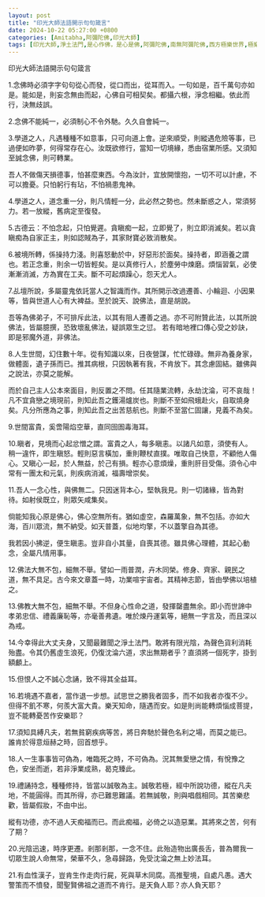 ```yaml
---
layout: post
title: "印光大師法語開示句句箴言"
date: 2024-10-22 05:27:00 +0800
categories: [Amitabha,阿彌陀佛,印光大師]
tags: [印光大師,淨土法門,是心作佛，是心是佛,阿彌陀佛,南無阿彌陀佛,西方極樂世界,極樂世界,念佛,十念法,都攝六根,老實念佛,帶業往生,信願持名,無量壽經,不可以少善根福德因緣得生彼國,凡所有相，皆是虛妄,一切有為法，如夢幻泡影,地獄門前僧道多,魔障,道高一尺，魔高一丈,謠言止於智者,佛氏門中，有求必應,因果通三世,三尸神,祿盡人亡,福報,天地有司過之神,楞嚴經,起心動念,邪師說法，如恆河沙,佛法重實質不重形式,起心動念,不間斷,蓮花,佛力加持,因果,持戒,身口意,五戒,持戒,果報,懺悔]
---
```


印光大師法語開示句句箴言        

1.念佛時必須字字句句從心而發，從口而出，從耳而入。一句如是，百千萬句亦如是。能如是，則妄念無由而起，心佛自可相契矣。都攝六根，淨念相繼。依此而行，決無歧誤。        

2.念佛不能純一，必須制心不令外馳。久久自會純一。       

3.學道之人，凡遇種種不如意事，只可向道上會。逆來順受，則縱遇危險等事，已過便如昨夢，何得常存在心。汝既欲修行，當知一切境緣，悉由宿業所感。又須知至誠念佛，則可轉業。       

吾人不做傷天損德事，怕甚麼東西。今為汝計，宜放開懷抱，一切不可以計慮，不可以擔憂。只怕躬行有玷，不怕禍患鬼神。

4.學道之人，道念重一分，則凡情輕一分，此必然之勢也。然未斷惑之人，常須努力。若一放縱，舊病定至復發。        

5.古德云：不怕念起，只怕覺遲。貪瞋痴一起，立即覺了，則立即消滅矣。若以貪瞋痴為自家正主，則如認賊為子，其家財寶必致消散矣。      

6.被境所轉，係操持力淺。則喜怒動於中，好惡形於面矣。操持者，即涵養之謂也。若正念重，則余一切皆輕矣。是以真修行人，於塵勞中煉磨。煩惱習氣，必使漸漸消滅，方為實在工夫。斷不可起煩躁心，怨天尤人。        

7.乩壇所說，多屬靈鬼依託當人之智識而作。其所開示改過遷善、小輪迴、小因果等，皆與世道人心有大裨益。至於說天、說佛法，直是胡說。      

吾等為佛弟子，不可排斥此法，以其有阻人遷善之過。亦不可附贊此法，以其所說佛法，皆屬臆撰，恐致壞亂佛法，疑誤眾生之愆。
若有暗地裡口傳心受之妙訣，即是邪魔外道，非佛法。        

8.人生世間，幻住數十年。從有知識以來，日夜營謀，忙忙碌碌。無非為養身家，做體面，遺子孫而已。推其病根，只因執著有我，不肯放下。其念慮固結。雖佛與之說法，亦莫之能解。        

而於自己主人公本來面目，則反置之不問。任其隨業流轉，永劫沈淪，可不哀哉！凡不宜貪戀之境現前，則知此吾之鑊湯爐炭也。則斷不至如飛蛾赴火，自取燒身矣。凡分所應為之事，則知此吾之出苦慈航也。則斷不至當仁固讓，見義不為矣。      

9.世間富貴，奚啻陽焰空華，直同囹圄毒海耳。      

10.瞋者，見境而心起忿憎之謂。富貴之人，每多瞋恚。以諸凡如意，須使有人。稍一違忤，即生瞋怒。輕則惡言橫加，重則鞭杖直撲。唯取自己快意，不顧他人傷心。又瞋心一起，於人無益，於己有損。輕亦心意煩燥，重則肝目受傷。須令心中常有一團太和元氣，則疾病消滅，福壽增崇矣。       

11.吾人一念心性，與佛無二。只因迷背本心，堅執我見。則一切諸緣，皆為對待。如射侯既立，則眾矢咸集矣。     

倘能知我心原是佛心，佛心空無所有。猶如虛空，森羅萬象，無不包括。亦如大海，百川眾流，無不納受。如天普蓋，似地均擎，不以蓋擎自為其德。        

我若因小拂逆，便生瞋恚。豈非自小其量，自喪其德。雖具佛心理體，其起心動念，全屬凡情用事。        

12.佛法大無不包，細無不舉。譬如一雨普潤，卉木同榮。修身、齊家、親民之道，無不具足。古今來文章蓋一時，功業喧宇宙者。其精神志節，皆由學佛以培植之。       

13.佛教大無不包，細無不舉。不但身心性命之道，發揮罄盡無余。即小而世諦中孝弟忠信、禮義廉恥等，亦毫善弗遺。唯於煉丹運氣等，絕無一字言及，而且深以為戒。       

14.今幸得此大丈夫身，又聞最難聞之淨土法門。敢將有限光陰，為聲色貨利消耗殆盡。令其仍舊虛生浪死，仍復沈淪六道，求出無期者乎？直須將一個死字，掛到額顱上。     

15.但恨人之不誠心念誦，致不得其全益耳。     

16.若境遇不嘉者，當作退一步想。試思世之勝我者固多，而不如我者亦復不少。但得不飢不寒，何羨大富大貴。樂天知命，隨遇而安。如是則尚能轉煩惱成菩提，豈不能轉憂苦作安樂耶？       

17.須知具縛凡夫，若無貧窮疾病等苦，將日奔馳於聲色名利之場，而莫之能已。誰肯於得意烜赫之時，回首想乎。       

18.人一生事事皆可偽為，唯臨死之時，不可偽為。況其無愛戀之情，有悅豫之色，安坐而逝，若非淨業成熟，曷克臻此。     

19.禮誦持念，種種修持，皆當以誠敬為主。誠敬若極，經中所說功德，縱在凡夫地，不能圓得。而其所得，亦已難思難議。若無誠敬，則與唱戲相同。其苦樂悲歡，皆屬假妝，不由中出。       

縱有功德，亦不過人天痴福而已。而此痴福，必倚之以造惡業。其將來之苦，何有了期？      

20.光陰迅速，時序更遷。剎那剎那，一念不住。此殆造物出廣長舌，普為爾我一切眾生說人命無常，榮華不久，急尋歸路，免受沈淪之無上妙法耳。     

21.有血性漢子，豈肯生作走肉行屍，死與草木同腐。高推聖境，自處凡愚。遇大警策而不憤發，聞聖賢佛祖之道而不肯行。是天負人耶？亦人負天耶？       